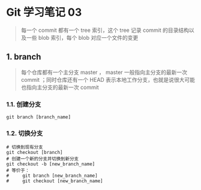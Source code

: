 # Git 学习笔记 03

> 每一个 commit 都有一个 tree 索引，这个 tree 记录 commit 的目录结构以及一些 blob 索引，每个 blob 对应一个文件的变更

## 1. branch

> 每个仓库都有一个主分支 master ， master 一般指向主分支的最新一次 commit ；同时仓库还有一个 HEAD 表示本地工作分支，也就是说很大可能也指向主分支的最新一次 commit

### 1.1. 创建分支

```shell
git branch [branch_name]
```

### 1.2. 切换分支

```shell
# 切换到现有分支
git checkout [branch]
# 创建一个新的分支并切换到新分支
git checkout -b [new_branch_name]
# 等价于：
#     git branch [new_branch_name]
#     git checkout [new_branch_name]
```
